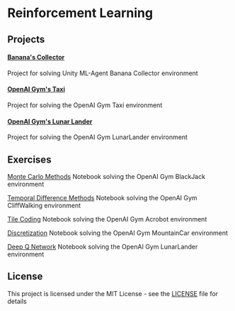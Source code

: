 # Reinforcement Learning

## Projects

#### [Banana's Collector](https://github.com/fernandofsilva/Banana_Collector)
Project for solving Unity ML-Agent Banana Collector environment

#### [OpenAI Gym's Taxi](https://github.com/fernandofsilva/Taxi)
Project for solving the OpenAI Gym Taxi environment

#### [OpenAI Gym's Lunar Lander](https://github.com/fernandofsilva/LunarLander)
Project for solving the OpenAI Gym LunarLander environment


## Exercises

[Monte Carlo Methods](https://github.com/fernandofsilva/Reinforcement_Learning/blob/main/notebooks/mc/Monte_Carlo.ipynb)
Notebook solving the OpenAI Gym BlackJack environment

[Temporal Difference Methods](https://github.com/fernandofsilva/Reinforcement_Learning/blob/main/notebooks/td/Temporal_Difference.ipynb)
Notebook solving the OpenAI Gym CliffWalking environment

[Tile Coding](https://github.com/fernandofsilva/Reinforcement_Learning/blob/main/notebooks/tile/Tile_Coding.ipynb)
Notebook solving the OpenAI Gym Acrobot environment

[Discretization](https://github.com/fernandofsilva/Reinforcement_Learning/blob/main/notebooks/discretization/Discretization.ipynb)
Notebook solving the OpenAI Gym MountainCar environment

[Deep Q Network](https://github.com/fernandofsilva/Reinforcement_Learning/blob/main/notebooks/dqn/Deep_Q_Network.ipynb)
Notebook solving the OpenAI Gym LunarLander environment

## License
This project is licensed under the MIT License - see the [LICENSE](https://github.com/fernandofsilva/Reinforcement_Learning/blob/main/LICENSE) file for details
